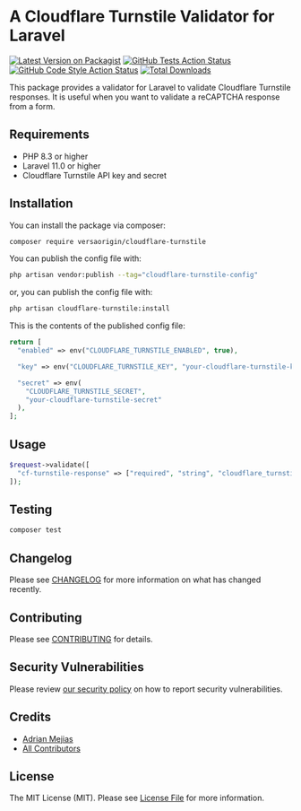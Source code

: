 # A Cloudflare Turnstile Validator for Laravel

[![Latest Version on Packagist](https://img.shields.io/packagist/v/versaorigin/cloudflare-turnstile.svg?style=flat-square)](https://packagist.org/packages/versaorigin/cloudflare-turnstile)
[![GitHub Tests Action Status](https://img.shields.io/github/actions/workflow/status/versaorigin/cloudflare-turnstile/run-tests.yml?branch=main&label=tests&style=flat-square)](https://github.com/versaorigin/cloudflare-turnstile/actions?query=workflow%3Arun-tests+branch%3Amain)
[![GitHub Code Style Action Status](https://img.shields.io/github/actions/workflow/status/versaorigin/cloudflare-turnstile/fix-php-code-style-issues.yml?branch=main&label=code%20style&style=flat-square)](https://github.com/versaorigin/cloudflare-turnstile/actions?query=workflow%3A"Fix+PHP+code+style+issues"+branch%3Amain)
[![Total Downloads](https://img.shields.io/packagist/dt/versaorigin/cloudflare-turnstile.svg?style=flat-square)](https://packagist.org/packages/versaorigin/cloudflare-turnstile)

This package provides a validator for Laravel to validate Cloudflare Turnstile responses. It is useful when you want to validate a reCAPTCHA response from a form.

## Requirements

- PHP 8.3 or higher
- Laravel 11.0 or higher
- Cloudflare Turnstile API key and secret

## Installation

You can install the package via composer:

```bash
composer require versaorigin/cloudflare-turnstile
```

You can publish the config file with:

```bash
php artisan vendor:publish --tag="cloudflare-turnstile-config"
```

or, you can publish the config file with:

```bash
php artisan cloudflare-turnstile:install
```

This is the contents of the published config file:

```php
return [
  "enabled" => env("CLOUDFLARE_TURNSTILE_ENABLED", true),

  "key" => env("CLOUDFLARE_TURNSTILE_KEY", "your-cloudflare-turnstile-key"),

  "secret" => env(
    "CLOUDFLARE_TURNSTILE_SECRET",
    "your-cloudflare-turnstile-secret"
  ),
];
```

## Usage

```php
$request->validate([
  "cf-turnstile-response" => ["required", "string", "cloudflare_turnstile"],
]);
```

## Testing

```bash
composer test
```

## Changelog

Please see [CHANGELOG](CHANGELOG.md) for more information on what has changed recently.

## Contributing

Please see [CONTRIBUTING](CONTRIBUTING.md) for details.

## Security Vulnerabilities

Please review [our security policy](../../security/policy) on how to report security vulnerabilities.

## Credits

- [Adrian Mejias](https://github.com/adrianmejias)
- [All Contributors](../../contributors)

## License

The MIT License (MIT). Please see [License File](LICENSE.md) for more information.

